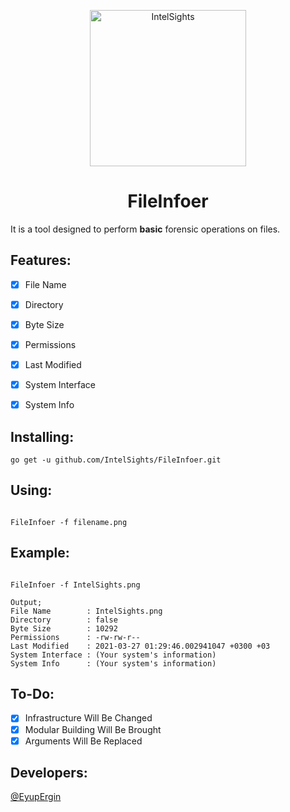 <p align="center">
  <img src="https://github.com/IntelSights/About/blob/main/img/IntelSights.png?raw=true" alt="IntelSights" width="250" />
</p>

<h1 align="center">FileInfoer</h1>

It is a tool designed to perform **basic** forensic operations on files.

<h2 align="left">Features:</h2>

- [x] File Name
- [x] Directory
- [x] Byte Size 
- [x] Permissions
- [x] Last Modified
- [x] System Interface
- [x] System Info


<h2 align="left">Installing:</h2>

```
go get -u github.com/IntelSights/FileInfoer.git
```

<h2 align="left">Using:</h2>

```

FileInfoer -f filename.png
```

<h2 align="left">Example:</h2>

```

FileInfoer -f IntelSights.png

Output;
File Name        : IntelSights.png
Directory        : false
Byte Size        : 10292
Permissions      : -rw-rw-r--
Last Modified    : 2021-03-27 01:29:46.002941047 +0300 +03
System Interface : (Your system's information)
System Info      : (Your system's information)
```


<h2 align="left">To-Do:</h2>

- [x] Infrastructure Will Be Changed
- [x] Modular Building Will Be Brought
- [x] Arguments Will Be Replaced

<h2 align="left">Developers:</h2>

[@EyupErgin](https://github.com/eyupergin)


